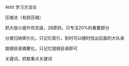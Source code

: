 Atitit 学习方法论

压缩法（有损压缩）


  抓大放小提升优先级，28原则，只专注20%的重要部分

 分类归纳索引化，只记忆索引，到时可以随时找出后面的大队来

提纲目录摘要化，只记忆提纲目录即可

关键词，抓取重点关键词
